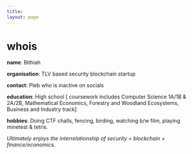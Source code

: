 ```yaml
---
title:
layout: page
---
```


<h1>whois</h1>

**name**: Bithiah

**organisation**: TLV based security blockchain startup

**contact**: Pleb who is inactive on socials

**education**: High school [ coursework includes Computer Science 1A/1B & 2A/2B, Mathematical Economics, Forestry and Woodland Ecosystems, Business and Industry track]

**hobbies**: Doing CTF challs, fencing, birding, watching b/w film, playing minetest & tetris.



_Ultimately enjoys the interrelationship of security + blockchain + finance/economics._
